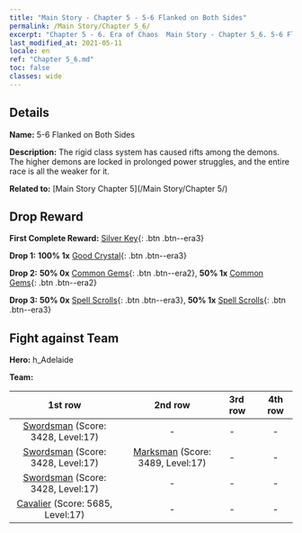 ```yaml
---
title: "Main Story - Chapter 5 - 5-6 Flanked on Both Sides"
permalink: /Main Story/Chapter 5_6/
excerpt: "Chapter 5 - 6. Era of Chaos  Main Story - Chapter 5_6. 5-6 Flanked on Both Sides"
last_modified_at: 2021-05-11
locale: en
ref: "Chapter 5_6.md"
toc: false
classes: wide
---
```


## Details

 **Name:** 5-6 Flanked on Both Sides

 **Description:** The rigid class system has caused rifts among the demons. The higher demons are locked in prolonged power struggles, and the entire race is all the weaker for it.

 **Related to:** [Main Story Chapter 5](/Main Story/Chapter 5/)

## Drop Reward

 **First Complete Reward:** [Silver Key](/Items/con_693/){: .btn .btn--era3}

 **Drop 1:** **100% 1x** [Good Crystal](/Items/mat_17/){: .btn .btn--era3}

 **Drop 2:** **50% 0x** [Common Gems](/Items/mat_10/){: .btn .btn--era2}, **50% 1x** [Common Gems](/Items/mat_10/){: .btn .btn--era2}

 **Drop 3:** **50% 0x** [Spell Scrolls](/Items/con_694/){: .btn .btn--era3}, **50% 1x** [Spell Scrolls](/Items/con_694/){: .btn .btn--era3}


## Fight against Team
 **Hero:** h_Adelaide

 **Team:**


  | 1st row | 2nd row | 3rd row | 4th row |
  |:----:|:----:|:----|:----:|
  | [Swordsman](/units/Swordsman/) (Score: 3428, Level:17)  | - | - | - |
  | [Swordsman](/units/Swordsman/) (Score: 3428, Level:17)  | [Marksman](/units/Marksman/) (Score: 3489, Level:17)  | - | - |
  | [Swordsman](/units/Swordsman/) (Score: 3428, Level:17)  | - | - | - |
  | [Cavalier](/units/Cavalier/) (Score: 5685, Level:17)  | - | - | - |


